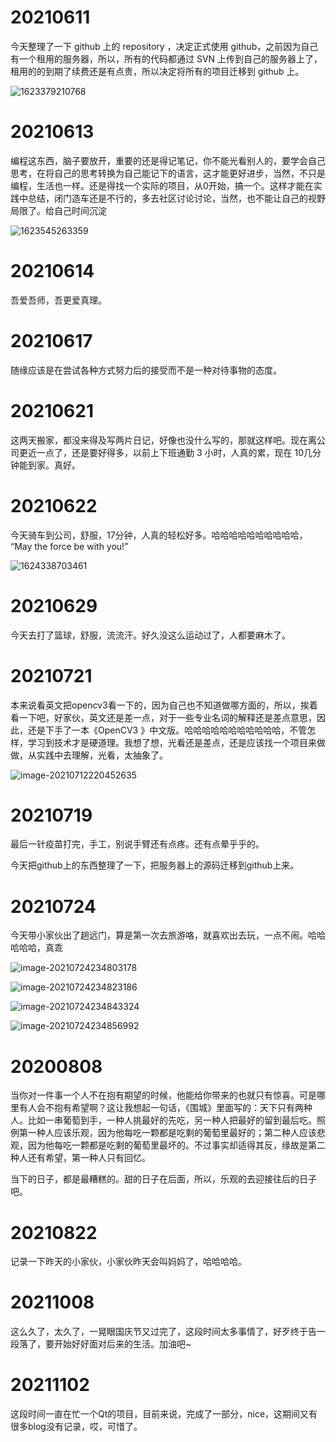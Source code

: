 # 20210611

今天整理了一下 github 上的 repository ，决定正式使用 github，之前因为自己有一个租用的服务器，所以，所有的代码都通过 SVN 上传到自己的服务器上了，租用的的到期了续费还是有点贵，所以决定将所有的项目迁移到 github 上。

![1623379210768](images/1623379210768.png)

# 20210613

编程这东西，脑子要放开，重要的还是得记笔记，你不能光看别人的，要学会自己思考，在将自己的思考转换为自己能记下的语言，这才能更好进步，当然，不只是编程，生活也一样。还是得找一个实际的项目，从0开始，搞一个。这样才能在实践中总结，闭门造车还是不行的，多去社区讨论讨论，当然，也不能让自己的视野局限了。给自己时间沉淀

![1623545263359](images/1623545263359.png)

# 20210614

吾爱吾师，吾更爱真理。

# 20210617

随缘应该是在尝试各种方式努力后的接受而不是一种对待事物的态度。

# 20210621

这两天搬家，都没来得及写两片日记，好像也没什么写的，那就这样吧。现在离公司更近一点了，还是要好得多，以前上下班通勤 3 小时，人真的累，现在 10几分钟能到家。真好。

# 20210622

今天骑车到公司，舒服，17分钟，人真的轻松好多。哈哈哈哈哈哈哈哈哈哈， “May the force be with you!” 

![1624338703461](images/1624338703461.png)

# 20210629

今天去打了篮球，舒服，流流汗。好久没这么运动过了，人都要麻木了。

# 20210721

本来说看英文把opencv3看一下的，因为自己也不知道做哪方面的，所以，挨着看一下吧，好家伙，英文还是差一点，对于一些专业名词的解释还是差点意思，因此，还是下手了一本《OpenCV3 》中文版。哈哈哈哈哈哈哈哈哈哈哈，不管怎样，学习到技术才是硬道理。我想了想，光看还是差点，还是应该找一个项目来做做，从实践中去理解，光看，太抽象了。

![image-20210712220452635](images/image-20210712220452635.png)

# 20210719

最后一针疫苗打完，手工，别说手臂还有点疼。还有点晕乎乎的。

今天把github上的东西整理了一下，把服务器上的源码迁移到github上来。

# 20210724

今天带小家伙出了趟远门，算是第一次去旅游咯，就喜欢出去玩，一点不闹。哈哈哈哈哈，真乖

![image-20210724234803178](images/image-20210724234803178.png)

![image-20210724234823186](images/image-20210724234823186.png)

![image-20210724234843324](images/image-20210724234843324.png)

![image-20210724234856992](images/image-20210724234856992.png)

# 20200808

​		当你对一件事一个人不在抱有期望的时候，他能给你带来的也就只有惊喜。可是哪里有人会不抱有希望啊？这让我想起一句话，《围城》里面写的：天下只有两种人。比如一串葡萄到手，一种人挑最好的先吃，另一种人把最好的留到最后吃。照例第一种人应该乐观，因为他每吃一颗都是吃剩的葡萄里最好的；第二种人应该悲观，因为他每吃一颗都是吃剩的葡萄里最坏的。不过事实却适得其反，缘故是第二种人还有希望，第一种人只有回忆。

​		当下的日子，都是最糟糕的。甜的日子在后面，所以，乐观的去迎接往后的日子吧。



# 20210822

记录一下昨天的小家伙，小家伙昨天会叫妈妈了，哈哈哈哈。



# 20211008

这么久了，太久了，一晃眼国庆节又过完了，这段时间太多事情了，好歹终于告一段落了，要开始好好面对后来的生活。加油吧~

# 20211102

这段时间一直在忙一个Qt的项目，目前来说，完成了一部分，nice，这期间又有很多blog没有记录，哎，可惜了。